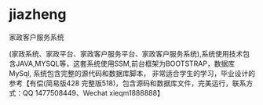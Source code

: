 # jiazheng
家政客户服务系统

(家政系统、家政平台、家政客户服务平台、家政客户服务系统),系统使用技术包含JAVA,MYSQL等，这套系统使用SSM,前台框架为BOOTSTRAP，数据库MySql, 系统包含完整的源代码和数据库脚本， 非常适合学生的学习，毕业设计的参考【有偿(简易版428 完整版518)，包含源码和数据库文件，完美运行，联系方式：QQ 
 1477508449、Wechat   xieqm1888888】
